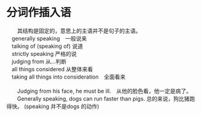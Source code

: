 # 分词作插入语
　　其结构是固定的，意思上的主语并不是句子的主语。<br>
　generally speaking　一般说来<br>
　talking of (speaking of) 说道 <br>
　strictly speaking 严格的说<br>
　judging from 从…判断 <br>
　all things considered 从整体来看<br>
　taking all things into consideration　全面看来<br>
<br>
　　Judging from his face, he must be ill.　从他的脸色看，他一定是病了。<br>
　　Generally speaking, dogs can run faster than pigs. 总的来说，狗比猪跑得快。 (speaking 并不是dogs 的动作)<br>
